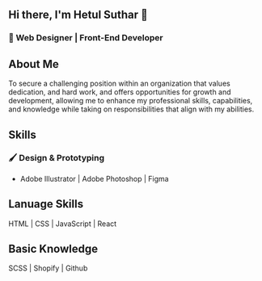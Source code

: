 ## Hi there, I'm Hetul Suthar 👋

### 🎨 Web Designer | Front-End Developer

## About Me
To secure a challenging position within an organization that values dedication, and hard work, and offers opportunities
for growth and development, allowing me to enhance my professional skills, capabilities, and knowledge while taking
on responsibilities that align with my abilities.

## Skills
### 🖌 Design & Prototyping
- Adobe Illustrator | Adobe Photoshop | Figma

## Lanuage Skills
HTML | CSS | JavaScript | React

## Basic Knowledge
SCSS | Shopify | Github

<!--
**hetul0012/hetul0012** is a ✨ _special_ ✨ repository because its `README.md` (this file) appears on your GitHub profile.

Here are some ideas to get you started:

- 🔭 I’m currently working on ...
- 🌱 I’m currently learning ...
- 👯 I’m looking to collaborate on ...
- 🤔 I’m looking for help with ...
- 💬 Ask me about ...
- 📫 How to reach me: ...
- 😄 Pronouns: ...
- ⚡ Fun fact: ...
-->
